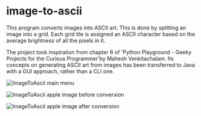 # image-to-ascii

This program converts images into ASCII art. This is done by splitting an image into a grid. Each grid tile is 
 assigned an ASCII character based on the average brightness of all the pixels in it.

The project took inspiration from chapter 6 of 'Python Playground - Geeky Projects for the Curious Programmer'by Mahesh Venkitachalam.
Its concepts on generating ASCII art from images has been transferred to Java with a GUI approach, rather than a CLI one.

![ImageToAscii main menu](https://user-images.githubusercontent.com/35578357/64120867-456b6c80-cd95-11e9-8b8d-b538c8605b4f.png)

![ImageToAscii apple image before conversion](https://i.gyazo.com/419b29b96216de2e49173bbe22327ae9.png)

![ImageToAscii apple image after conversion](https://i.gyazo.com/313395aa90e5a33bb74c6af81e08a8a7.png)
